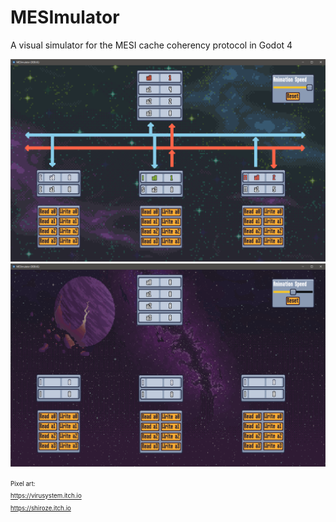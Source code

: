 # MESImulator
A visual simulator for the MESI cache coherency protocol in Godot 4

![](images/mesimulator2.png)
![](images/mesimulator.png)


<sup><sub>
Pixel art:\
https://virusystem.itch.io \
https://shiroze.itch.io
</sub></sup>

